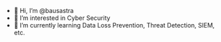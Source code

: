 - 👋 Hi, I’m @bausastra
- 👀 I’m interested in Cyber Security
- 🌱 I’m currently learning Data Loss Prevention, Threat Detection, SIEM, etc. 


